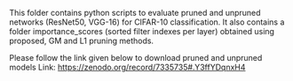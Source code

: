 This folder contains python scripts to evaluate pruned and unpruned networks (ResNet50, VGG-16) for CIFAR-10 classification. It also contains a folder importance_scores (sorted filter indexes per layer) obtained using proposed, GM and L1 pruning methods.

Please follow the link given below to download pruned and unpruned models
  Link:  https://zenodo.org/record/7335735#.Y3ffYDqnxH4
